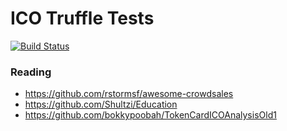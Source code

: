 # ICO Truffle Tests

[![Build Status](https://travis-ci.org/transmute-industries/ico.svg?branch=master)](https://travis-ci.org/transmute-industries/ico)

### Reading

- https://github.com/rstormsf/awesome-crowdsales
- https://github.com/Shultzi/Education
- https://github.com/bokkypoobah/TokenCardICOAnalysisOld1